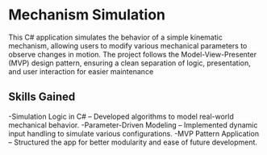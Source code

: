 # Mechanism Simulation
This C# application simulates the behavior of a simple kinematic mechanism, allowing users to modify various mechanical parameters to observe changes in motion. The project follows the Model-View-Presenter (MVP) design pattern, ensuring a clean separation of logic, presentation, and user interaction for easier maintenance

## Skills Gained
-Simulation Logic in C# – Developed algorithms to model real-world mechanical behavior.
-Parameter-Driven Modeling – Implemented dynamic input handling to simulate various configurations.
-MVP Pattern Application – Structured the app for better modularity and ease of future development.
